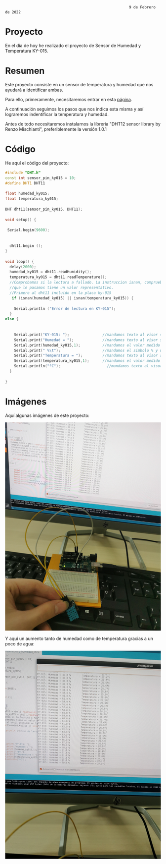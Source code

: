                                                             9 de Febrero de 2022
 
 # Proyecto
 
 En el día de hoy he realizado el proyecto de Sensor de Humedad y Temperatura KY-015.
 
 # Resumen
 
 Este proyecto consiste en un sensor de temperatura y humedad que nos ayudará a identificar ambas.
 
 Para ello, primeramente, necesitaremos entrar en esta [página](https://www.fantasystudios.es/arduino/pages/Componentes/placas/sensores/sensor_ky-015.html).
 
 A continuación seguimos los pasos que nos indica esta misma y así lograremos indentificar la temperatura y humedad.
 
 Antes de todo necesitaremos instalarnos la líbreria  "DHT12 sensor library by Renzo Mischianti", preferiblemente la versión 1.0.1
 
 # Código
 
 He aquí el código del proyecto:
 
```C++
#include "DHT.h"
const int sensor_pin_ky015 = 10;           
#define DHT1 DHT11

float humedad_ky015;                       
float temperatura_ky015;

DHT dht11(sensor_pin_ky015, DHT11); 

void setup() {

 Serial.begin(9600);


  dht11.begin (); 
}

void loop() {
  delay(2000);                             
  humedad_ky015 = dht11.readHumidity();            
  temperatura_ky015 = dht11.readTemperature();
  //Comprobamos si la lectura a fallado. La instruccion isnan, comprueba si la variable
  //que le pasamos tiene un valor representativo.  
  //Primero al dht11 incluido en la placa ky-015
   if (isnan(humedad_ky015) || isnan(temperatura_ky015)) {
   
    Serial.println ("Error de lectura en KY-015");   
  }
else {
   

    Serial.print("KY-015: ");               //mandamos texto al visor serie
    Serial.print("Humedad = ");             //mandamos texto al visor serie
    Serial.print(humedad_ky015,1);          //mandamos el valor medido de humedad con 1 decimal
    Serial.print(" %\t");                   //mandamos el simbolo % y un tabulador
    Serial.print("Temperatura = ");         //mandamos texto al visor serie
    Serial.print(temperatura_ky015,1);      //mandamos el valor medido de temperatura con 1 decimal
    Serial.println("ºC");                     //mandamos texto al visor serie
  }

}
```

# Imágenes

Aquí algunas imágenes de este proyecto:

![](https://github.com/Tabrih/Arduino/blob/main/Archivos/IMG_20220209_100411.jpg)



Y aquí un aumento tanto de humedad como de temperatura gracias a un poco de agua:

![](https://github.com/Tabrih/Arduino/blob/main/Archivos/IMG_20220209_100538.jpg)
